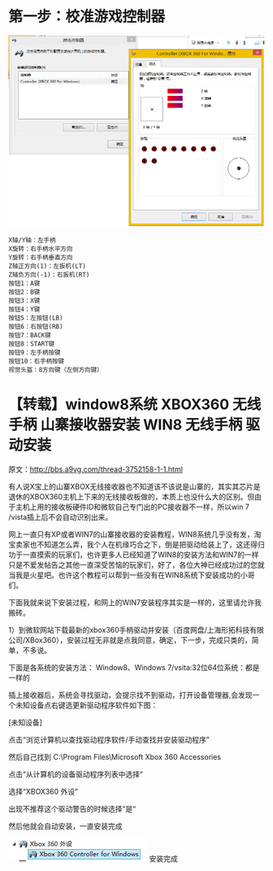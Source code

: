 # 第一步：校准游戏控制器

![](3.png)

```
X轴/Y轴：左手柄
X旋转：右手柄水平方向
Y旋转：右手柄垂直方向
Z轴正方向(1)：左扳机(LT)
Z轴负方向(-1)：右扳机(RT)
按钮1：A键
按钮2：B键
按钮3：X键
按钮4：Y键
按钮5：左按钮(LB)
按钮6：右按钮(RB)
按钮7：BACK键
按钮8：START键
按钮9：左手柄按键
按钮10：右手柄按键
视觉头盔：8方向键（左侧方向键）
```


# 【转载】window8系统 XBOX360 无线手柄 山寨接收器安装 WIN8 无线手柄 驱动安装

原文：http://bbs.a9vg.com/thread-3752158-1-1.html

有人说X宝上的山寨XBOX无线接收器也不知道该不该说是山寨的，其实其芯片是退休的XBOX360主机上下来的无线接收板做的，本质上也没什么大的区别。但由于主机上用的接收板硬件ID和微软自己专门出的PC接收器不一样，所以win 7 /vista插上后不会自动识别出来。

网上一直只有XP或者WIN7的山寨接收器的安装教程，WIN8系统几乎没有发，淘宝卖家也不知道怎么弄，我个人在机缘巧合之下，倒是把驱动给装上了，这还得归功于一直摸索的玩家们，也许更多人已经知道了WIN8的安装方法和WIN7的一样只是不爱发帖告之其他一直深受苦恼的玩家们，好了，各位大神已经成功过的您就当我是火星吧。也许这个教程可以帮到一些没有在WIN8系统下安装成功的小哥们。

下面我就来说下安装过程，和网上的WIN7安装程序其实是一样的，这里请允许我搬砖。

1）到微软网站下载最新的xbox360手柄驱动并安装（百度网盘/上海形拓科技有限公司/XBox360），安装过程无非就是点我同意，确定，下一步，完成只类的，简单，不多说。

下面是各系统的安装方法：
Window8、Windows 7/vsita:32位64位系统：都是一样的

插上接收器后，系统会寻找驱动，会提示找不到驱动，打开设备管理器,会发现一个未知设备点右键选更新驱动程序软件如下图：

[未知设备]

点击“浏览计算机以查找驱动程序软件/手动查找并安装驱动程序”

然后自己找到 C:\Program Files\Microsoft Xbox 360 Accessories

点击“从计算机的设备驱动程序列表中选择”

选择“XBOX360 外设”

出现不推荐这个驱动警告的时候选择“是“

然后他就会自动安装，一直安装完成

![](4.png)
安装完成



